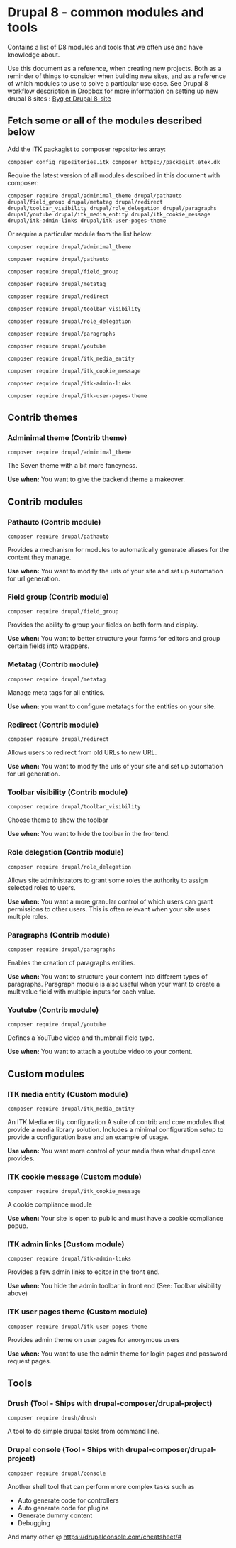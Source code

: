 Drupal 8 - common modules and tools
==========
Contains a list of D8 modules and tools that we often use and have knowledge about.

Use this document as a reference, when creating new projects. Both as a reminder of
things to consider when building new sites, and as a reference of which modules
to use to solve a particular use case. See Drupal 8 workflow description in Dropbox
for more information on setting up new drupal 8 sites : [Byg et Drupal 8-site](drupal8-build-a-site.md)

## Fetch some or all of the modules described below
Add the ITK packagist to composer repositories array:

    composer config repositories.itk composer https://packagist.etek.dk

Require the latest version of all modules described in this document with composer:

    composer require drupal/adminimal_theme drupal/pathauto drupal/field_group drupal/metatag drupal/redirect drupal/toolbar_visibility drupal/role_delegation drupal/paragraphs drupal/youtube drupal/itk_media_entity drupal/itk_cookie_message drupal/itk-admin-links drupal/itk-user-pages-theme

Or require a particular module from the list below:

    composer require drupal/adminimal_theme

    composer require drupal/pathauto

    composer require drupal/field_group

    composer require drupal/metatag

    composer require drupal/redirect

    composer require drupal/toolbar_visibility

    composer require drupal/role_delegation

    composer require drupal/paragraphs

    composer require drupal/youtube

    composer require drupal/itk_media_entity

    composer require drupal/itk_cookie_message

    composer require drupal/itk-admin-links

    composer require drupal/itk-user-pages-theme

## Contrib themes

### Adminimal theme (Contrib theme)
    composer require drupal/adminimal_theme
The Seven theme with a bit more fancyness.

**Use when:** You want to give the backend theme a makeover.

## Contrib modules

### Pathauto (Contrib module)
    composer require drupal/pathauto
Provides a mechanism for modules to automatically generate aliases for the content they manage.

**Use when:** You want to modify the urls of your site and set up automation for url generation.

### Field group (Contrib module)
    composer require drupal/field_group
Provides the ability to group your fields on both form and display.

**Use when:** You want to better structure your forms for editors and group certain fields into wrappers.

### Metatag (Contrib module)
    composer require drupal/metatag
Manage meta tags for all entities.

**Use when:** you want to configure metatags for the entities on your site.

### Redirect (Contrib module)
    composer require drupal/redirect
Allows users to redirect from old URLs to new URL.

**Use when:** You want to modify the urls of your site and set up automation for url generation.

### Toolbar visibility (Contrib module)
    composer require drupal/toolbar_visibility
Choose theme to show the toolbar

**Use when:** You want to hide the toolbar in the frontend.

### Role delegation (Contrib module)
    composer require drupal/role_delegation
Allows site administrators to grant some roles the authority to assign selected roles to users.

**Use when:** You want a more granular control of which users can grant permissions to other users.
This is often relevant when your site uses multiple roles.

### Paragraphs (Contrib module)
    composer require drupal/paragraphs
Enables the creation of paragraphs entities.

**Use when:** You want to structure your content into different types of paragraphs.
Paragraph module is also useful when your want to create a multivalue field with multiple inputs for each value.


### Youtube (Contrib module)
    composer require drupal/youtube
Defines a YouTube video and thumbnail field type.

**Use when:** You want to attach a youtube video to your content.

## Custom modules
### ITK media entity (Custom module)
    composer require drupal/itk_media_entity
An ITK Media entity configuration
A suite of contrib and core modules that provide a media library solution.
Includes a minimal configuration setup to provide a configuration base and an example of usage.

**Use when:** You want more control of your media than what drupal core provides.

### ITK cookie message (Custom module)
    composer require drupal/itk_cookie_message
A cookie compliance module

**Use when:** Your site is open to public and must have a cookie compliance popup.

### ITK admin links (Custom module)
    composer require drupal/itk-admin-links
Provides a few admin links to editor in the front end.

**Use when:** You hide the admin toolbar in front end (See: Toolbar visibility above)

### ITK user pages theme (Custom module)
    composer require drupal/itk-user-pages-theme
Provides admin theme on user pages for anonymous users

**Use when:** You want to use the admin theme for login pages and password request pages.

## Tools

### Drush (Tool - Ships with drupal-composer/drupal-project)
    composer require drush/drush
A tool to do simple drupal tasks from command line.

### Drupal console (Tool - Ships with drupal-composer/drupal-project)
    composer require drupal/console
Another shell tool that can perform more complex tasks such as
  * Auto generate code for controllers
  * Auto generate code for plugins
  * Generate dummy content
  * Debugging

And many other @ https://drupalconsole.com/cheatsheet/#
